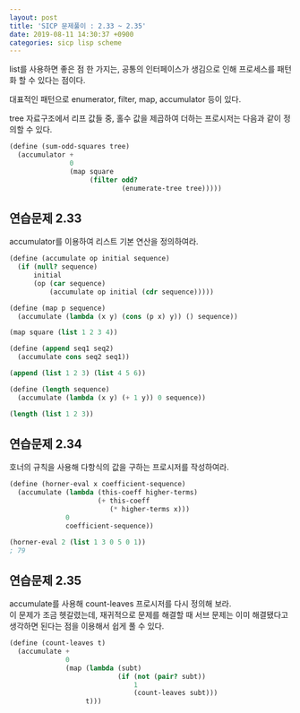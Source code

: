 ```yaml
---
layout: post
title: 'SICP 문제풀이 : 2.33 ~ 2.35'
date: 2019-08-11 14:30:37 +0900
categories: sicp lisp scheme
---
```


list를 사용하면 좋은 점 한 가지는, 공통의 인터페이스가 생김으로 인해 프로세스를 패턴화 할 수 있다는 점이다.<br>

대표적인 패턴으로 enumerator, filter, map, accumulator 등이 있다.<br>

tree 자료구조에서 리프 값들 중, 홀수 값을 제곱하여 더하는 프로시저는 다음과 같이 정의할 수 있다.

```scheme
(define (sum-odd-squares tree)
  (accumulator +
               0
               (map square
                    (filter odd?
                            (enumerate-tree tree)))))
```

## 연습문제 2.33

accumulator를 이용하여 리스트 기본 연산을 정의하여라.

```scheme
(define (accumulate op initial sequence)
  (if (null? sequence)
      initial
      (op (car sequence)
          (accumulate op initial (cdr sequence)))))

(define (map p sequence)
  (accumulate (lambda (x y) (cons (p x) y)) () sequence))

(map square (list 1 2 3 4))

(define (append seq1 seq2)
  (accumulate cons seq2 seq1))

(append (list 1 2 3) (list 4 5 6))

(define (length sequence)
  (accumulate (lambda (x y) (+ 1 y)) 0 sequence))

(length (list 1 2 3))
```

## 연습문제 2.34

호너의 규칙을 사용해 다항식의 값을 구하는 프로시저를 작성하여라.

```scheme
(define (horner-eval x coefficient-sequence)
  (accumulate (lambda (this-coeff higher-terms)
                      (+ this-coeff
                         (* higher-terms x)))
              0
              coefficient-sequence))

(horner-eval 2 (list 1 3 0 5 0 1))
; 79
```

## 연습문제 2.35

accumulate를 사용해 count-leaves 프로시저를 다시 정의해 보라.<br>
이 문제가 조금 헷갈렸는데, 재귀적으로 문제를 해결할 때 서브 문제는 이미 해결됐다고 생각하면 된다는 점을 이용해서 쉽게 풀 수 있다.

```scheme
(define (count-leaves t)
  (accumulate +
              0
              (map (lambda (subt)
                           (if (not (pair? subt))
                               1
                               (count-leaves subt)))
                   t)))
```